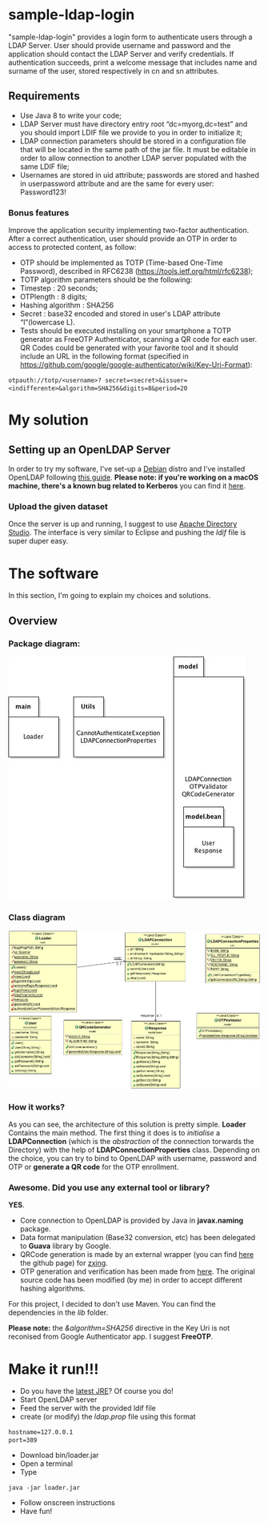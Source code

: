 # sample-ldap-login
"sample-ldap-login" provides a login form to authenticate users through a LDAP Server.
User should provide username and password and the application should contact the LDAP Server and verify credentials. If authentication succeeds, print a welcome message that includes name and surname of the user, stored respectively in cn and sn attributes.

## Requirements

- Use Java 8 to write your code;
- LDAP Server must have directory entry root “dc=myorg,dc=test” and you should import LDIF file we
provide to you in order to initialize it;
- LDAP connection parameters should be stored in a configuration file that will be located in the same path of the jar file. It must be editable in order to allow connection to another LDAP server populated with the same LDIF file;
- Usernames are stored in uid attribute; passwords are stored and hashed in userpassword attribute and are the same for every user: Password123!

### Bonus features
Improve the application security implementing two-factor authentication.
After a correct authentication, user should provide an OTP in order to access to protected content, as follow:
- OTP should be implemented as TOTP (Time-based One-Time Password), described in RFC6238 (https://tools.ietf.org/html/rfc6238);
- TOTP algorithm parameters should be the following:
- Timestep : 20 seconds;
- OTPlength : 8 digits;
- Hashing algorithm : SHA256
- Secret : base32 encoded and stored in user's LDAP attribute “l”(lowercase L).
- Tests should be executed installing on your smartphone a TOTP generator as FreeOTP Authenticator, scanning a QR code for each user. QR Codes could be generated with your favorite tool and it should include an URL in the following format (specified in https://github.com/google/google-authenticator/wiki/Key-Uri-Format):

```
otpauth://totp/<username>? secret=<secret>&issuer=<indifferente>&algorithm=SHA256&digits=8&period=20
```

# My solution

## Setting up an OpenLDAP Server

In order to try my software, I've set-up a [Debian](https://www.debian.org) distro and I've installed OpenLDAP following [this guide](https://github.com/IntersectAustralia/acdata/wiki/Setting-up-OpenLDAP). **Please note: if you're working on a macOS machine, there's a known bug related to Kerberos** you can find it [here](https://www.openldap.org/lists/openldap-technical/201403/msg00168.html).

### Upload the given dataset
Once the server is up and running, I suggest to use [Apache Directory Studio](http://directory.apache.org/studio/). The interface is very similar to Eclipse and pushing the *ldif* file is super duper easy.

# The software
In this section, I'm going to explain my choices and solutions.

## Overview
### Package diagram:
![alt-text](https://raw.githubusercontent.com/gittubbs/sample-ldap-login/master/resources/uml/ldap_package.jpg?raw=true)
### Class diagram
![alt-text](https://raw.githubusercontent.com/gittubbs/sample-ldap-login/master/resources/uml/diagram.jpg?raw=true)
### How it works?
As you can see, the architecture of this solution is pretty simple.
**Loader** Contains the main method. The first thing it does is to *initialise* a **LDAPConnection** (which is the *abstraction* of the connection torwards the Directory) with the help of **LDAPConnectionProperties** class. Depending on the choice, you can try to bind to OpenLDAP with username, password and OTP or **generate a QR code** for the OTP enrollment.
### Awesome. Did you use any external tool or library?
**YES**. 
- Core connection to OpenLDAP is provided by Java in **javax.naming** package.
- Data format manipulation (Base32 conversion, etc) has been delegated to **Guava** library by Google.
- QRCode generation is made by an external wrapper (you can find [here](https://github.com/johnnymongiat/oath) the github page) for [zxing](https://github.com/zxing/zxing).
- OTP generation and verification has been made from [here](https://github.com/johnnymongiat/oath/tree/master/oath-otp). The original source code has been modified (by me) in order to accept different hashing algorithms.

For this project, I decided to don't use Maven. You can find the dependencies in the *lib* folder.

**Please note:** the *&algorithm=SHA256* directive in the Key Uri is not reconised from Google Authenticator app. I suggest **FreeOTP**.
# Make it run!!!
- Do you have the [latest JRE](http://www.oracle.com/technetwork/java/javase/downloads/jre8-downloads-2133155.html)?
Of course you do!
- Start OpenLDAP server
- Feed the server with the provided ldif file
- create (or modify) the *ldap.prop* file using this format
```
hostname=127.0.0.1
port=389
```
- Download bin/loader.jar
- Open a terminal
- Type
```
java -jar loader.jar
```
- Follow onscreen instructions
- Have fun!